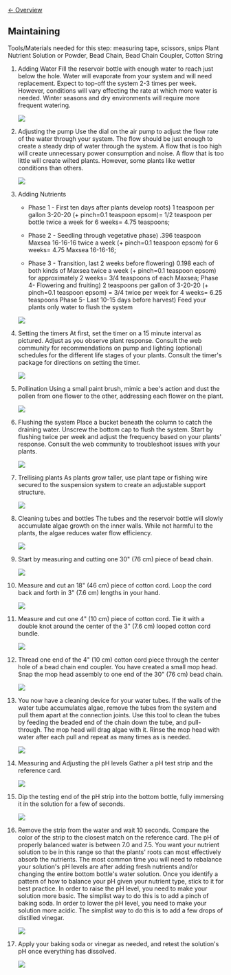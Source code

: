 [&larr; Overview](index.md)

## Maintaining

Tools/Materials needed for this step:
measuring tape, scissors, snips
Plant Nutrient Solution or Powder, Bead Chain, Bead Chain Coupler, Cotton String

1. Adding Water Fill the reservoir bottle with enough water to reach just below the hole. Water will evaporate from your system and will need replacement. Expect to top-off the system 2-3 times per week. However, conditions will vary effecting the rate at which more water is needed. Winter seasons and dry environments will require more frequent watering.

    ![](images/10_0.jpg)

2. Adjusting the pump Use the dial on the air pump to adjust the flow rate of the water through your system. The flow should be just enough to create a steady drip of water through the system. A flow that is too high will create unnecessary power consumption and noise. A flow that is too little will create wilted plants. However, some plants like wetter conditions than others.

    ![](images/10_1.jpg)

3. Adding Nutrients

    * Phase 1 - First ten days after plants develop roots) 1 teaspoon per gallon 3-20-20 (+ pinch=0.1 teaspoon epsom)= 1/2 teaspoon per bottle twice a week for 6 weeks= 4.75 teaspoons;

    * Phase 2 - Seedling through vegetative phase) .396 teaspoon Maxsea 16-16-16 twice a week (+ pinch=0.1 teaspoon epsom) for 6 weeks= 4.75 Maxsea 16-16-16; 

    * Phase 3 - Transition, last 2 weeks before flowering) 0.198 each of both kinds of Maxsea twice a week (+ pinch=0.1 teaspoon epsom) for approximately 2 weeks= 3/4 teaspoons of each Maxsea; Phase 4- Flowering and fruiting) 2 teaspoons per gallon of 3-20-20 (+ pinch=0.1 teaspoon epsom) = 3/4 twice per week for 4 weeks= 6.25 teaspoons Phase 5- Last 10-15 days before harvest) Feed your plants only water to flush the system

    ![](images/10_2.jpg)

4. Setting the timers At first, set the timer on a 15 minute interval as pictured. Adjust as you observe plant response. Consult the web community for recommendations on pump and lighting (optional) schedules for the different life stages of your plants. Consult the timer's package for directions on setting the timer.

    ![](images/10_3.jpg)

5. Pollination Using a small paint brush, mimic a bee's action and dust the pollen from one flower to the other, addressing each flower on the plant.

    ![](images/10_4.jpg)

6. Flushing the system Place a bucket beneath the column to catch the draining water. Unscrew the bottom cap to flush the system. Start by flushing twice per week and adjust the frequency based on your plants' response. Consult the web community to troubleshoot issues with your plants.

    ![](images/10_5.jpg)

7. Trellising plants As plants grow taller, use plant tape or fishing wire secured to the suspension system to create an adjustable support structure.

    ![](images/10_6.jpg)

8. Cleaning tubes and bottles The tubes and the reservoir bottle will slowly accumulate algae growth on the inner walls. While not harmful to the plants, the algae reduces water flow efficiency.

    ![](images/10_7.jpg)

9. Start by measuring and cutting one 30" (76 cm) piece of bead chain.

    ![](images/10_8.jpg)

10. Measure and cut an 18" (46 cm) piece of cotton cord. Loop the cord back and forth in 3" (7.6 cm) lengths in your hand.

    ![](images/10_9.jpg)

11. Measure and cut one 4" (10 cm) piece of cotton cord. Tie it with a double knot around the center of the 3" (7.6 cm) looped cotton cord bundle.

    ![](images/10_10.jpg)

12. Thread one end of the 4" (10 cm) cotton cord piece through the center hole of a bead chain end coupler. You have created a small mop head. Snap the mop head assembly to one end of the 30" (76 cm) bead chain.

    ![](images/10_11.jpg)

13. You now have a cleaning device for your water tubes. If the walls of the water tube accumulates algae, remove the tubes from the system and pull them apart at the connection joints. Use this tool to clean the tubes by feeding the beaded end of the chain down the tube, and pull-through. The mop head will drag algae with it. Rinse the mop head with water after each pull and repeat as many times as is needed.

    ![](images/10_12.jpg)

14. Measuring and Adjusting the pH levels Gather a pH test strip and the reference card.

    ![](images/10_13.jpg)

15. Dip the testing end of the pH strip into the bottom bottle, fully immersing it in the solution for a few of seconds.

    ![](images/10_14.jpg)

16. Remove the strip from the water and wait 10 seconds. Compare the color of the strip to the closest match on the reference card. The pH of properly balanced water is between 7.0 and 7.5. You want your nutrient solution to be in this range so that the plants' roots can most effectively absorb the nutrients. The most common time you will need to rebalance your solution's pH levels are after adding fresh nutrients and/or changing the entire bottom bottle's water solution. Once you identify a pattern of how to balance your pH given your nutrient type, stick to it for best practice. In order to raise the pH level, you need to make your solution more basic. The simplist way to do this is to add a pinch of baking soda. In order to lower the pH level, you need to make your solution more acidic. The simplist way to do this is to add a few drops of distilled vinegar.

    ![](images/10_15.jpg)

17. Apply your baking soda or vinegar as needed, and retest the solution's pH once everything has dissolved.

    ![](images/10_16.jpg)
